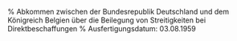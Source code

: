 % Abkommen zwischen der Bundesrepublik Deutschland und dem Königreich Belgien über die Beilegung von Streitigkeiten bei Direktbeschaffungen
% Ausfertigungsdatum: 03.08.1959
 